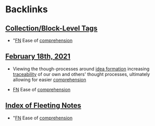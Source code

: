
# Backlinks
## [Collection/Block-Level Tags](<Collection/Block-Level Tags.md>)
- "[FN](<FN.md>) Ease of [comprehension](<comprehension.md>)

## [February 18th, 2021](<February 18th, 2021.md>)
- Viewing the though-processes around [idea formation](<idea formation.md>) increasing  [traceability](<traceability.md>) of our own and others' thought processes, ultimately allowing for easier [comprehension](<comprehension.md>)

- [FN](<FN.md>) Ease of [comprehension](<comprehension.md>)

## [Index of Fleeting Notes](<Index of Fleeting Notes.md>)
- "[FN](<FN.md>) Ease of [comprehension](<comprehension.md>)

